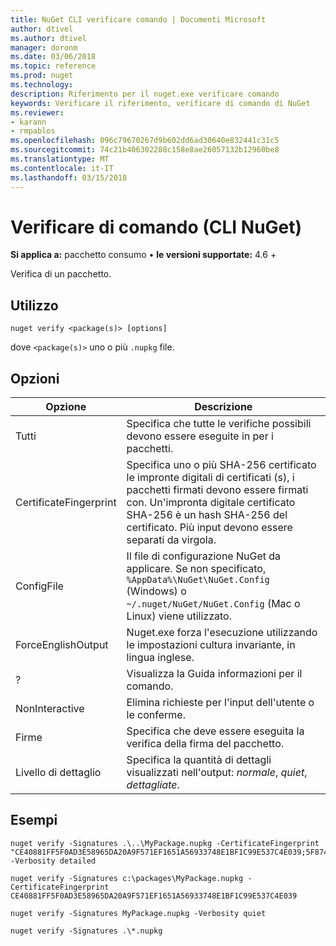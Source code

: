 ```yaml
---
title: NuGet CLI verificare comando | Documenti Microsoft
author: dtivel
ms.author: dtivel
manager: doronm
ms.date: 03/06/2018
ms.topic: reference
ms.prod: nuget
ms.technology: 
description: Riferimento per il nuget.exe verificare comando
keywords: Verificare il riferimento, verificare di comando di NuGet
ms.reviewer:
- karann
- rmpablos
ms.openlocfilehash: 096c79670267d9b602dd6ad30640e832441c31c5
ms.sourcegitcommit: 74c21b406302288c158e8ae26057132b12960be8
ms.translationtype: MT
ms.contentlocale: it-IT
ms.lasthandoff: 03/15/2018
---
```

# <a name="verify-command-nuget-cli"></a>Verificare di comando (CLI NuGet)

**Si applica a:** pacchetto consumo &bullet; **le versioni supportate:** 4.6 +

Verifica di un pacchetto.

## <a name="usage"></a>Utilizzo

```cli
nuget verify <package(s)> [options]
```

dove `<package(s)>` uno o più `.nupkg` file.

## <a name="options"></a>Opzioni

| Opzione | Descrizione |
| --- | --- |
| Tutti | Specifica che tutte le verifiche possibili devono essere eseguite in per i pacchetti. |
| CertificateFingerprint | Specifica uno o più SHA-256 certificato le impronte digitali di certificati (s), i pacchetti firmati devono essere firmati con. Un'impronta digitale certificato SHA-256 è un hash SHA-256 del certificato. Più input devono essere separati da virgola. |
| ConfigFile | Il file di configurazione NuGet da applicare. Se non specificato, `%AppData%\NuGet\NuGet.Config` (Windows) o `~/.nuget/NuGet/NuGet.Config` (Mac o Linux) viene utilizzato.|
| ForceEnglishOutput | Nuget.exe forza l'esecuzione utilizzando le impostazioni cultura invariante, in lingua inglese. |
| ? | Visualizza la Guida informazioni per il comando. |
| NonInteractive | Elimina richieste per l'input dell'utente o le conferme. |
| Firme | Specifica che deve essere eseguita la verifica della firma del pacchetto. |
| Livello di dettaglio | Specifica la quantità di dettagli visualizzati nell'output: *normale*, *quiet*, *dettagliate*. |

## <a name="examples"></a>Esempi

```cli
nuget verify -Signatures .\..\MyPackage.nupkg -CertificateFingerprint "CE40881FF5F0AD3E58965DA20A9F571EF1651A56933748E1BF1C99E537C4E039;5F874AAF47BCB268A19357364E7FBB09D6BF9E8A93E1229909AC5CAC865802E2" -Verbosity detailed

nuget verify -Signatures c:\packages\MyPackage.nupkg -CertificateFingerprint CE40881FF5F0AD3E58965DA20A9F571EF1651A56933748E1BF1C99E537C4E039

nuget verify -Signatures MyPackage.nupkg -Verbosity quiet

nuget verify -Signatures .\*.nupkg
```